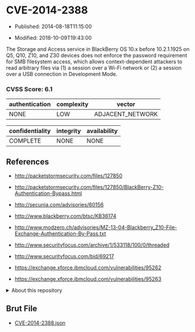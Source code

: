 # CVE-2014-2388

- Published: 2014-08-18T11:15:00

- Modified: 2018-10-09T19:43:00

The Storage and Access service in BlackBerry OS 10.x before 10.2.1.1925 on Q5, Q10, Z10, and Z30 devices does not enforce the password requirement for SMB filesystem access, which allows context-dependent attackers to read arbitrary files via (1) a session over a Wi-Fi network or (2) a session over a USB connection in Development Mode.

### CVSS Score: **6.1**

| authentication | complexity | vector |
| --- | --- | --- |
| NONE | LOW | ADJACENT_NETWORK |

| confidentiality | integrity | availability |
| --- | --- | --- |
| COMPLETE | NONE | NONE |

## References

* http://packetstormsecurity.com/files/127850

* http://packetstormsecurity.com/files/127850/BlackBerry-Z10-Authentication-Bypass.html

* http://secunia.com/advisories/60156

* http://www.blackberry.com/btsc/KB36174

* http://www.modzero.ch/advisories/MZ-13-04-Blackberry_Z10-File-Exchange-Authentication-By-Pass.txt

* http://www.securityfocus.com/archive/1/533118/100/0/threaded

* http://www.securityfocus.com/bid/69217

* https://exchange.xforce.ibmcloud.com/vulnerabilities/95262

* https://exchange.xforce.ibmcloud.com/vulnerabilities/95263

<details>
<summary>About this repository</summary> 

  This repository is part of the project [Live Hack CVE](https://github.com/Live-Hack-CVE). Main website can be found [www.live-hack.org](https://www.live-hack.org) 
  
  Made by [Sn0wAlice](https://github.com/Sn0wAlice) for the people that care about security and need to have a feed of the latest CVEs. Hope you enjoy it, don't forget to star the repo and follow me on [Twitter](https://twitter.com/Sn0wAlice) and [Github](https://github.com/Sn0wAlice). And that is my [personnal website](https://www.alice-snow.me/)

  - [Home Page](https://github.com/Live-Hack-CVE)
  - [Framework](https://github.com/Live-Hack-CVE/cve-framework)
  - [CVE database](https://github.com/Live-Hack-CVE/full_database)
  - [Changelog](https://github.com/Live-Hack-CVE/Changelog)
</details>

## Brut File

* [CVE-2014-2388.json](https://raw.githubusercontent.com/Live-Hack-CVE/full_database/main/cves/2014/CVE-2014-2388.json)


